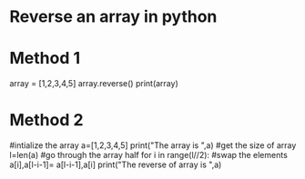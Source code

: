 # Reverse an array in python


# Method 1
array = [1,2,3,4,5]
array.reverse()
print(array)


# Method 2
#intialize the array
a=[1,2,3,4,5]
print("The array is ",a)
#get the size of array
l=len(a)
#go through the array half
for i in range(l//2):
#swap the elements
    a[i],a[l-i-1]= a[l-i-1],a[i]
print("The reverse of array is ",a)
